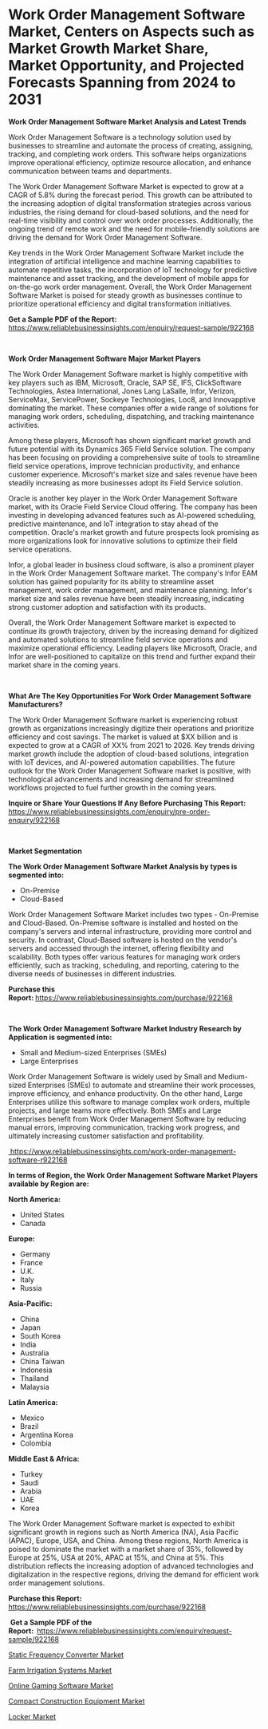 <p><h1>Work Order Management Software Market, Centers on Aspects such as Market Growth Market Share, Market Opportunity, and Projected Forecasts Spanning from 2024 to 2031</h1></p><p><strong>Work Order Management Software Market Analysis and Latest Trends</strong></p>
<p><p>Work Order Management Software is a technology solution used by businesses to streamline and automate the process of creating, assigning, tracking, and completing work orders. This software helps organizations improve operational efficiency, optimize resource allocation, and enhance communication between teams and departments.</p><p>The Work Order Management Software Market is expected to grow at a CAGR of 5.8% during the forecast period. This growth can be attributed to the increasing adoption of digital transformation strategies across various industries, the rising demand for cloud-based solutions, and the need for real-time visibility and control over work order processes. Additionally, the ongoing trend of remote work and the need for mobile-friendly solutions are driving the demand for Work Order Management Software.</p><p>Key trends in the Work Order Management Software Market include the integration of artificial intelligence and machine learning capabilities to automate repetitive tasks, the incorporation of IoT technology for predictive maintenance and asset tracking, and the development of mobile apps for on-the-go work order management. Overall, the Work Order Management Software Market is poised for steady growth as businesses continue to prioritize operational efficiency and digital transformation initiatives.</p></p>
<p><strong>Get a Sample PDF of the Report:&nbsp;</strong> <a href="https://www.reliablebusinessinsights.com/enquiry/request-sample/922168">https://www.reliablebusinessinsights.com/enquiry/request-sample/922168</a></p>
<p>&nbsp;</p>
<p><strong>Work Order Management Software Major Market Players</strong></p>
<p><p>The Work Order Management Software market is highly competitive with key players such as IBM, Microsoft, Oracle, SAP SE, IFS, ClickSoftware Technologies, Astea International, Jones Lang LaSalle, Infor, Verizon, ServiceMax, ServicePower, Sockeye Technologies, Loc8, and Innovapptive dominating the market. These companies offer a wide range of solutions for managing work orders, scheduling, dispatching, and tracking maintenance activities.</p><p>Among these players, Microsoft has shown significant market growth and future potential with its Dynamics 365 Field Service solution. The company has been focusing on providing a comprehensive suite of tools to streamline field service operations, improve technician productivity, and enhance customer experience. Microsoft's market size and sales revenue have been steadily increasing as more businesses adopt its Field Service solution.</p><p>Oracle is another key player in the Work Order Management Software market, with its Oracle Field Service Cloud offering. The company has been investing in developing advanced features such as AI-powered scheduling, predictive maintenance, and IoT integration to stay ahead of the competition. Oracle's market growth and future prospects look promising as more organizations look for innovative solutions to optimize their field service operations.</p><p>Infor, a global leader in business cloud software, is also a prominent player in the Work Order Management Software market. The company's Infor EAM solution has gained popularity for its ability to streamline asset management, work order management, and maintenance planning. Infor's market size and sales revenue have been steadily increasing, indicating strong customer adoption and satisfaction with its products.</p><p>Overall, the Work Order Management Software market is expected to continue its growth trajectory, driven by the increasing demand for digitized and automated solutions to streamline field service operations and maximize operational efficiency. Leading players like Microsoft, Oracle, and Infor are well-positioned to capitalize on this trend and further expand their market share in the coming years.</p></p>
<p>&nbsp;</p>
<p><strong>What Are The Key Opportunities For Work Order Management Software Manufacturers?</strong></p>
<p><p>The Work Order Management Software market is experiencing robust growth as organizations increasingly digitize their operations and prioritize efficiency and cost savings. The market is valued at $XX billion and is expected to grow at a CAGR of XX% from 2021 to 2026. Key trends driving market growth include the adoption of cloud-based solutions, integration with IoT devices, and AI-powered automation capabilities. The future outlook for the Work Order Management Software market is positive, with technological advancements and increasing demand for streamlined workflows projected to fuel further growth in the coming years.</p></p>
<p><strong>Inquire or Share Your Questions If Any Before Purchasing This Report:</strong> <a href="https://www.reliablebusinessinsights.com/enquiry/pre-order-enquiry/922168">https://www.reliablebusinessinsights.com/enquiry/pre-order-enquiry/922168</a></p>
<p>&nbsp;</p>
<p><strong>Market Segmentation</strong></p>
<p><strong>The Work Order Management Software Market Analysis by types is segmented into:</strong></p>
<p><ul><li>On-Premise</li><li>Cloud-Based</li></ul></p>
<p><p>Work Order Management Software Market includes two types - On-Premise and Cloud-Based. On-Premise software is installed and hosted on the company's servers and internal infrastructure, providing more control and security. In contrast, Cloud-Based software is hosted on the vendor's servers and accessed through the internet, offering flexibility and scalability. Both types offer various features for managing work orders efficiently, such as tracking, scheduling, and reporting, catering to the diverse needs of businesses in different industries.</p></p>
<p><strong>Purchase this Report:&nbsp;</strong><a href="https://www.reliablebusinessinsights.com/purchase/922168">https://www.reliablebusinessinsights.com/purchase/922168</a></p>
<p>&nbsp;</p>
<p><strong>The Work Order Management Software Market Industry Research by Application is segmented into:</strong></p>
<p><ul><li>Small and Medium-sized Enterprises (SMEs)</li><li>Large Enterprises</li></ul></p>
<p><p>Work Order Management Software is widely used by Small and Medium-sized Enterprises (SMEs) to automate and streamline their work processes, improve efficiency, and enhance productivity. On the other hand, Large Enterprises utilize this software to manage complex work orders, multiple projects, and large teams more effectively. Both SMEs and Large Enterprises benefit from Work Order Management Software by reducing manual errors, improving communication, tracking work progress, and ultimately increasing customer satisfaction and profitability.</p></p>
<p><a href="https://www.reliablebusinessinsights.com/work-order-management-software-r922168">&nbsp;https://www.reliablebusinessinsights.com/work-order-management-software-r922168</a></p>
<p><strong>In terms of Region, the Work Order Management Software Market Players available by Region are:</strong></p>
<p>
    <p> <strong> North America: </strong>
        <ul>
            <li>United States</li>
            <li>Canada</li>
        </ul>
        </p> 
    <p> <strong> Europe: </strong>
        <ul>
            <li>Germany</li>
            <li>France</li>
            <li>U.K.</li>
            <li>Italy</li>
            <li>Russia</li>
        </ul>
        </p> 
    <p> <strong> Asia-Pacific: </strong>
        <ul>
            <li>China</li>
            <li>Japan</li>
            <li>South Korea</li>
            <li>India</li>
            <li>Australia</li>
            <li>China Taiwan</li>
            <li>Indonesia</li>
            <li>Thailand</li>
            <li>Malaysia</li>
        </ul>
        </p> 
    <p> <strong> Latin America: </strong>
        <ul>
            <li>Mexico</li>
            <li>Brazil</li>
            <li>Argentina Korea</li>
            <li>Colombia</li>
        </ul>
        </p> 
    <p> <strong> Middle East & Africa: </strong>
        <ul>
            <li>Turkey</li>
            <li>Saudi</li>
            <li>Arabia</li>
            <li>UAE</li>
            <li>Korea</li>
        </ul>
    </p>
    </p>
<p><p>The Work Order Management Software market is expected to exhibit significant growth in regions such as North America (NA), Asia Pacific (APAC), Europe, USA, and China. Among these regions, North America is poised to dominate the market with a market share of 35%, followed by Europe at 25%, USA at 20%, APAC at 15%, and China at 5%. This distribution reflects the increasing adoption of advanced technologies and digitalization in the respective regions, driving the demand for efficient work order management solutions.</p></p>
<p><strong>Purchase this Report: </strong><a href="https://www.reliablebusinessinsights.com/purchase/922168">https://www.reliablebusinessinsights.com/purchase/922168</a></p>
<p>&nbsp;<strong>Get a Sample PDF of the Report:&nbsp;&nbsp;</strong><a href="https://www.reliablebusinessinsights.com/enquiry/request-sample/922168">https://www.reliablebusinessinsights.com/enquiry/request-sample/922168</a></p>
<p><strong></strong></p>
<p><p><a href="https://medium.com/@hakielkafi_83796/static-frequency-converter-market-size-is-growing-at-cagr-of-4-7-7371549f1e5d">Static Frequency Converter Market</a></p><p><a href="https://github.com/sosoelmasry38/Market-Research-Report-List-1/blob/main/farm-irrigation-systems-market.md">Farm Irrigation Systems Market</a></p><p><a href="https://github.com/bushilahore52/Market-Research-Report-List-1/blob/main/online-gaming-software-market.md">Online Gaming Software Market</a></p><p><a href="https://medium.com/@rontaybrewer02024/compact-construction-equipment-market-size-share-analysis-growth-trends-forecast-2024-2031-2a5391362678">Compact Construction Equipment Market</a></p><p><a href="https://medium.com/@shanierohan_50883/locker-market-research-report-market-forecast-and-growth-prospects-with-a-steady-cagr-of-12-7-b95fd130e28e">Locker Market</a></p></p>